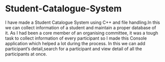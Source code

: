 # Student-Catalogue-System
I have made a Student Catalogue System using C++ and file handling.In this we can collect information of a student and maintain a proper database of it. As I had been a core member of an organising committee, it was a tough task to collect information of every participant so I made this Console application which helped a lot during the process. In this we can add participant’s detail,search for a participant and view  detail of all the participants at once.
